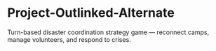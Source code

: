 # Project-Outlinked-Alternate
Turn-based disaster coordination strategy game — reconnect camps, manage volunteers, and respond to crises.
